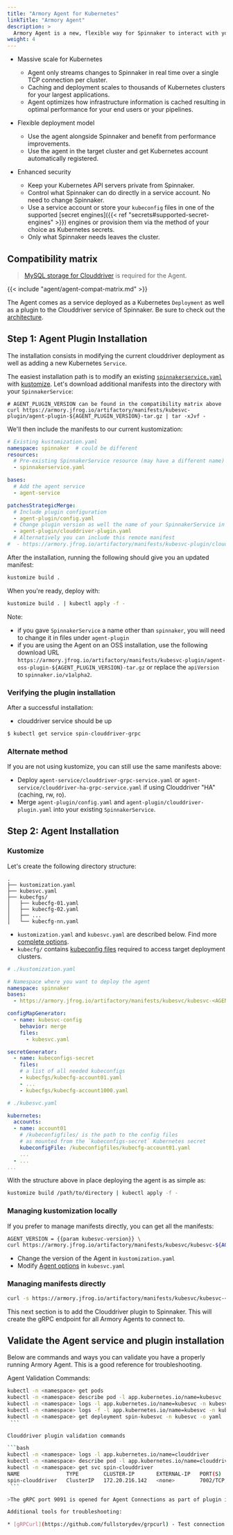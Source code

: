 ```yaml
---
title: "Armory Agent for Kubernetes"
linkTitle: "Armory Agent"
description: >
  Armory Agent is a new, flexible way for Spinnaker to interact with your Kubernetes infrastructure.
weight: 4
---
```


* Massive scale for Kubernetes
  * Agent only streams changes to Spinnaker in real time over a single TCP connection per cluster.
  * Caching and deployment scales to thousands of Kubernetes clusters for your largest applications.
  * Agent optimizes how infrastructure information is cached resulting in optimal performance for your end users or your pipelines.

* Flexible deployment model
  * Use the agent alongside Spinnaker and benefit from performance improvements.
  * Use the agent in the target cluster and get Kubernetes account automatically registered.
  
* Enhanced security
  * Keep your Kubernetes API servers private from Spinnaker.
  * Control what Spinnaker can do directly in a service account. No need to change Spinnaker.
  * Use a service account or store your `kubeconfig` files in one of the supported [secret engines]({{< ref "secrets#supported-secret-engines" >}}) engines or provision them via the method of your choice as Kubernetes secrets.
  * Only what Spinnaker needs leaves the cluster.


## Compatibility matrix

> [MySQL storage for Clouddriver](../../armory-admin/clouddriver-sql-configure/) is required for the Agent.

{{< include "agent/agent-compat-matrix.md" >}}

The Agent comes as a service deployed as a Kubernetes `Deployment` as well as a plugin to the Clouddriver service of Spinnaker. Be sure to check out the [architecture]().

## Step 1: Agent Plugin Installation

The installation consists in modifying the current clouddriver deployment as well as adding a new Kubernetes `Service`.

The easiest installation path is to modify an existing [`spinnakerservice.yaml`](../operator-reference/operator-config/) with [kustomize](https://kustomize.io/). Let's download additional manifests into the directory with your `SpinnakerService`:

```
# AGENT_PLUGIN_VERSION can be found in the compatibility matrix above
curl https://armory.jfrog.io/artifactory/manifests/kubesvc-plugin/agent-plugin-${AGENT_PLUGIN_VERSION}-tar.gz | tar -xJvf -
```


We'll then include the manifests to our current kustomization:
```yaml
# Existing kustomization.yaml
namespace: spinnaker  # could be different
resources:
  # Pre-existing SpinnakerService resource (may have a different name)
  - spinnakerservice.yaml

bases:
  # Add the agent service
  - agent-service

patchesStrategicMerge:
  # Include plugin configuration
  - agent-plugin/config.yaml
  # Change plugin version as well the name of your SpinnakerService in this manifest
  - agent-plugin/clouddriver-plugin.yaml
  # Alternatively you can include this remote manifest
#  - https://armory.jfrog.io/artifactory/manifests/kubesvc-plugin/clouddriver-plugin-<AGENT_PLUGIN_VERSION>.yaml

```

After the installation, running the following should give you an updated manifest:
```bash
kustomize build . 
```

When you're ready, deploy with:
```bash
kustomize build . | kubectl apply -f - 
```

Note: 
- if you gave `SpinnakerService` a name other than `spinnaker`, you will need to change it in files under `agent-plugin`
- if you are using the Agent on an OSS installation, use the following download URL `https://armory.jfrog.io/artifactory/manifests/kubesvc-plugin/agent-oss-plugin-${AGENT_PLUGIN_VERSION}-tar.gz` or replace the `apiVersion` to `spinnaker.io/v1alpha2`.

### Verifying the plugin installation

After a successful installation:
- clouddriver service should be up
```bash
$ kubectl get service spin-clouddriver-grpc
```

### Alternate method

If you are not using kustomize, you can still use the same manifests above:

- Deploy `agent-service/clouddriver-grpc-service.yaml` or `agent-service/clouddriver-ha-grpc-service.yaml` if using Clouddriver "HA" (caching, rw, ro).
- Merge `agent-plugin/config.yaml` and `agent-plugin/clouddriver-plugin.yaml` into your existing `SpinnakerService`.

## Step 2: Agent Installation

### Kustomize

Let's create the following directory structure:

```
.
├── kustomization.yaml
├── kubesvc.yaml
├── kubecfgs/
│   ├── kubecfg-01.yaml
│   ├── kubecfg-02.yaml
│   ├── ...
│   └── kubecfg-nn.yaml
```

- `kustomization.yaml` and `kubesvc.yaml` are described below. Find more [complete options](options/).
- `kubecfg/` contains [kubeconfig files](../../armory-admin/manual-service-account/) required to access target deployment clusters.

```yaml
# ./kustomization.yaml  

# Namespace where you want to deploy the agent
namespace: spinnaker 
bases:
  - https://armory.jfrog.io/artifactory/manifests/kubesvc/kubesvc-<AGENT_VERSION>-kustomize.tar.gz

configMapGenerator:
  - name: kubesvc-config
    behavior: merge
    files:
      - kubesvc.yaml

secretGenerator:
  - name: kubeconfigs-secret
    files:
    # a list of all needed kubeconfigs
    - kubecfgs/kubecfg-account01.yaml  
    - ...
    - kubecfgs/kubecfg-account1000.yaml
```

```yaml
# ./kubesvc.yaml

kubernetes:
  accounts:
  - name: account01
    # /kubeconfigfiles/ is the path to the config files
    # as mounted from the `kubeconfigs-secret` Kubernetes secret
    kubeconfigFile: /kubeconfigfiles/kubecfg-account01.yaml
    ...
  - ...    
...
```

With the structure above in place deploying the agent is as simple as:

```bash
kustomize build /path/to/directory | kubectl apply -f - 
```

### Managing kustomization locally

If you prefer to manage manifests directly, you can get all the manifests:

```bash
AGENT_VERSION = {{param kubesvc-version}} \
curl https://armory.jfrog.io/artifactory/manifests/kubesvc/kubesvc-${AGENT_VERSION}-kustomize.tar.gz | tar -xJvf -
```

- Change the version of the Agent in `kustomization.yaml`
- Modify [Agent options](agent-options/) in `kubesvc.yaml`

### Managing manifests directly

```bash
curl -s https://armory.jfrog.io/artifactory/manifests/kubesvc/kubesvc-<AGENT_VERSION>.yaml > kubesvc.yaml
```

This next section is to add the Clouddriver plugin to Spinnaker.  This will create the gRPC endpoint for all Armory Agents to connect to.  



## Validate the Agent service and plugin installation

Below are commands and ways you can validate you have a properly running Armory Agent. This is a good reference for troubleshooting.

Agent Validation Commands:

   ```bash
   kubectl -n <namespace> get pods
   kubectl -n <namespace> describe pod -l app.kubernetes.io/name=kubesvc
   kubectl -n <namespace> logs -l app.kubernetes.io/name=kubesvc -n kubesvc | grep connect
   kubectl -n <namespace> logs -f -l app.kubernetes.io/name=kubesvc -n kubesvc | grep connect
   kubectl -n <namespace> get deployment spin-kubesvc -n kubesvc -o yaml
    ```

Clouddriver plugin validation commands

   ```bash
   kubectl -n <namespace> logs -l app.kubernetes.io/name=clouddriver
   kubectl -n <namespace> describe pod -l app.kubernetes.io/name=clouddriver
   kubectl -n <namespace> get svc spin-clouddriver
   NAME               TYPE        CLUSTER-IP       EXTERNAL-IP   PORT(S)             AGE
   spin-clouddriver   ClusterIP   172.20.216.142   <none>        7002/TCP,9091/TCP   89d
    ```

>The gRPC port 9091 is opened for Agent Connections as part of plugin installation.

Additional tools for troubleshooting:

* [gRPCurl](https://github.com/fullstorydev/grpcurl) - Test connection to Clouddriver to ensure proper traffic routing and ports are open.  



